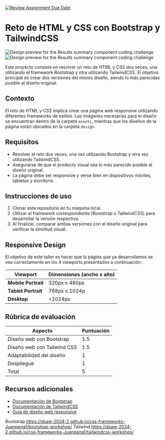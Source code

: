 [![Review Assignment Due Date](https://classroom.github.com/assets/deadline-readme-button-22041afd0340ce965d47ae6ef1cefeee28c7c493a6346c4f15d667ab976d596c.svg)](https://classroom.github.com/a/U1bmlN1t)
# Reto de HTML y CSS con Bootstrap y TailwindCSS

![Design preview for the Results summary component coding challenge](./assets/design/desktop-preview.jpg)
![Design preview for the Results summary component coding challenge](./assets/design/mobile-design.jpg)

Este proyecto consiste en resolver un reto de HTML y CSS dos veces, una utilizando el framework Bootstrap y otra utilizando TailwindCSS. El objetivo principal es crear dos versiones del mismo diseño, siendo lo más parecidas posible al diseño original.

## Contexto

El reto de HTML y CSS implica crear una página web responsive utilizando diferentes frameworks de estilos. Las imágenes necesarias para el diseño se encuentran dentro de la carpeta `assets`, mientras que los diseños de la página están ubicados en la carpeta `design`.

## Requisitos

- Resolver el reto dos veces, una vez utilizando Bootstrap y otra vez utilizando TailwindCSS.
- Asegurarse de que el producto visual sea lo más parecido posible al diseño original.
- La página debe ser responsive y verse bien en dispositivos móviles, tabletas y escritorio.

## Instrucciones de uso

1. Clonar este repositorio en tu máquina local.
2. Utilizar el framework correspondiente (Bootstrap o TailwindCSS) para desarrollar la versión respectiva.
3. Al finalizar, comparar ambas versiones con el diseño original para verificar la similitud visual.

## Responsive Design

El objetivo de este taller es hacer que la página que ya desarrollamos se vea correctamente en los 4 viewports presentados a continuación:

| Viewport            | Dimensiones (ancho x alto) |
| ------------------- | -------------------------- |
| **Mobile Portrait** | 320px x 480px              |
| **Tablet Portrait** | 768px x 1024p              |
| **Desktop**         | +1024px                    |

## Rúbrica de evaluación

| Aspecto                     | Puntuación |
| --------------------------- | ---------- |
| Diseño web con Bootstrap    | 1.5        |
| Diseño web con Tailwind CSS | 1.5        |
| Adaptabilidad del diseño    | 1          |
| Despliegue                  | 1          |
| Total                       | 5          |

## Recursos adicionales

- [Documentación de Bootstrap](https://getbootstrap.com/docs/5.2/getting-started/introduction/)
- [Documentación de TailwindCSS](https://tailwindcss.com/docs)
- [Guía de diseño web responsive](https://www.w3schools.com/html/html_responsive.asp)

Bootstrap https://dsaw-2024-2.github.io/css-frameworks-Juanpena1/bootstrap-workshop/
Tailwind https://dsaw-2024-2.github.io/css-frameworks-Juanpena1/tailwindcss-workshop/
